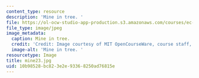 ```yaml
---
content_type: resource
description: 'Mine in tree. '
file: https://ol-ocw-studio-app-production.s3.amazonaws.com/courses/ec-s06-design-for-demining-spring-2007/10b98528bc823e2e93368250ad76815e_mine23.jpg
file_type: image/jpeg
image_metadata:
  caption: Mine in tree.
  credit: 'Credit: Image courtesy of MIT OpenCourseWare, course staff, and students.'
  image-alt: 'Mine in tree. '
resourcetype: Image
title: mine23.jpg
uid: 10b98528-bc82-3e2e-9336-8250ad76815e
---
```

